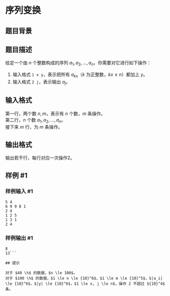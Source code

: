 # 序列变换

## 题目背景



## 题目描述

给定一个由 $n$ 个整数构成的序列 $a_1, a_2, \ldots , a_n$，你需要对它进行如下操作：

1. 输入格式 `1 x y`，表示把所有 $a_{k x}$（$k$ 为正整数，$k x \le n$）都加上 $y$。
2. 输入格式 `2 j`，表示输出 $a_j$。

## 输入格式

第一行，两个数 $n, m$，表示有 $n$ 个数，$m$ 条操作。  
第二行，$n$ 个数 $a_1, a_2, \ldots , a_n$。  
接下来 $m$ 行，为 $m$ 条操作。

## 输出格式

输出若干行，每行对应一次操作2。


## 样例 #1

### 样例输入 #1
```
5 4
6 9 9 8 1 
2 4
1 2 5
1 3 1
2 4
```

### 样例输出 #1

```
8
13```

## 提示

对于 $40 \%$ 的数据，$n \le 100$。  
对于 $100 \%$ 的数据，$1 \le n \le {10}^6$，$1 \le m \le {10}^5$，$|a_i| \le {10}^6$，$|y| \le {10}^6$，$1 \le x, j \le n$，操作 2 不超过 ${10}^4$ 条。
